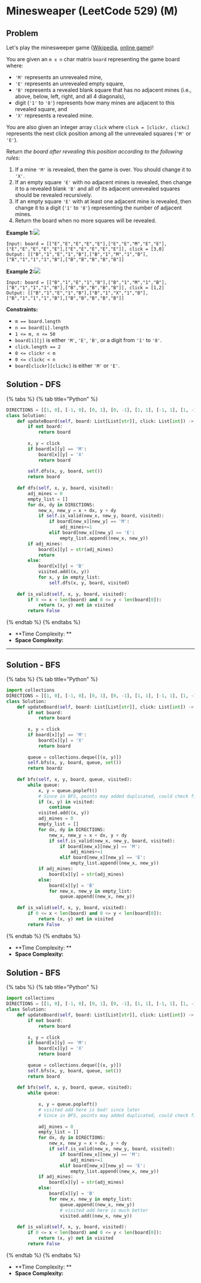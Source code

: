 # Minesweaper (LeetCode 529) (M)

## Problem

Let's play the minesweeper game ([Wikipedia](https://en.wikipedia.org/wiki/Minesweeper\_\(video\_game\)), [online game](http://minesweeperonline.com))!

You are given an `m x n` char matrix `board` representing the game board where:

* `'M'` represents an unrevealed mine,
* `'E'` represents an unrevealed empty square,
* `'B'` represents a revealed blank square that has no adjacent mines (i.e., above, below, left, right, and all 4 diagonals),
* digit (`'1'` to `'8'`) represents how many mines are adjacent to this revealed square, and
* `'X'` represents a revealed mine.

You are also given an integer array `click` where `click = [clickr, clickc]` represents the next click position among all the unrevealed squares (`'M'` or `'E'`).

Return _the board after revealing this position according to the following rules_:

1. If a mine `'M'` is revealed, then the game is over. You should change it to `'X'`.
2. If an empty square `'E'` with no adjacent mines is revealed, then change it to a revealed blank `'B'` and all of its adjacent unrevealed squares should be revealed recursively.
3. If an empty square `'E'` with at least one adjacent mine is revealed, then change it to a digit (`'1'` to `'8'`) representing the number of adjacent mines.
4. Return the board when no more squares will be revealed.

**Example 1:**![](https://assets.leetcode.com/uploads/2018/10/12/minesweeper\_example\_1.png)

```
Input: board = [["E","E","E","E","E"],["E","E","M","E","E"],["E","E","E","E","E"],["E","E","E","E","E"]], click = [3,0]
Output: [["B","1","E","1","B"],["B","1","M","1","B"],["B","1","1","1","B"],["B","B","B","B","B"]]
```

**Example 2:**![](https://assets.leetcode.com/uploads/2018/10/12/minesweeper\_example\_2.png)

```
Input: board = [["B","1","E","1","B"],["B","1","M","1","B"],["B","1","1","1","B"],["B","B","B","B","B"]], click = [1,2]
Output: [["B","1","E","1","B"],["B","1","X","1","B"],["B","1","1","1","B"],["B","B","B","B","B"]]
```

**Constraints:**

* `m == board.length`
* `n == board[i].length`
* `1 <= m, n <= 50`
* `board[i][j]` is either `'M'`, `'E'`, `'B'`, or a digit from `'1'` to `'8'`.
* `click.length == 2`
* `0 <= clickr < m`
* `0 <= clickc < n`
* `board[clickr][clickc]` is either `'M'` or `'E'`.

## Solution - DFS

{% tabs %}
{% tab title="Python" %}
```python
DIRECTIONS = [[1, 0], [-1, 0], [0, 1], [0, -1], [1, 1], [-1, 1], [1, -1], [-1,-1]]
class Solution:
    def updateBoard(self, board: List[List[str]], click: List[int]) -> List[List[str]]:
        if not board:
            return board
        
        x, y = click
        if board[x][y] == 'M':
            board[x][y] = 'X'
            return board
        
        self.dfs(x, y, board, set())
        return board
    
    def dfs(self, x, y, board, visited):
        adj_mines = 0
        empty_list = []
        for dx, dy in DIRECTIONS:
            new_x, new_y = x + dx, y + dy
            if self.is_valid(new_x, new_y, board, visited):
                if board[new_x][new_y] == 'M':
                    adj_mines+=1
                elif board[new_x][new_y] == 'E':
                    empty_list.append((new_x, new_y))                
        if adj_mines:
            board[x][y] = str(adj_mines)
            return 
        else:
            board[x][y] = 'B'
            visited.add((x, y))
            for x, y in empty_list:
                self.dfs(x, y, board, visited)
    
    def is_valid(self, x, y, board, visited):
        if 0 <= x < len(board) and 0 <= y < len(board[0]):
            return (x, y) not in visited
        return False
```
{% endtab %}
{% endtabs %}

* **Time Complexity: **
* **Space Complexity:**

****

## Solution - BFS

{% tabs %}
{% tab title="Python" %}
```python
import collections
DIRECTIONS = [[1, 0], [-1, 0], [0, 1], [0, -1], [1, 1], [-1, 1], [1, -1], [-1,-1]]
class Solution:
    def updateBoard(self, board: List[List[str]], click: List[int]) -> List[List[str]]:
        if not board:
            return board
        
        x, y = click
        if board[x][y] == 'M':
            board[x][y] = 'X'
            return board
        
        queue = collections.deque([(x, y)])
        self.bfs(x, y, board, queue, set())
        return boardz
    
    def bfs(self, x, y, board, queue, visited):
        while queue:
            x, y = queue.popleft()
            # Since in BFS, points may added duplicated, could check first with visited, to save time
            if (x, y) in visited:
                continue
            visited.add((x, y))
            adj_mines = 0
            empty_list = []
            for dx, dy in DIRECTIONS:
                new_x, new_y = x + dx, y + dy
                if self.is_valid(new_x, new_y, board, visited):
                    if board[new_x][new_y] == 'M':
                        adj_mines+=1
                    elif board[new_x][new_y] == 'E':
                        empty_list.append((new_x, new_y))                
            if adj_mines:
                board[x][y] = str(adj_mines)
            else:
                board[x][y] = 'B'
                for new_x, new_y in empty_list:
                    queue.append((new_x, new_y))
    
    def is_valid(self, x, y, board, visited):
        if 0 <= x < len(board) and 0 <= y < len(board[0]):
            return (x, y) not in visited
        return False
```
{% endtab %}
{% endtabs %}

* **Time Complexity: **
* **Space Complexity:**

## Solution - BFS

{% tabs %}
{% tab title="Python" %}
```python
import collections
DIRECTIONS = [[1, 0], [-1, 0], [0, 1], [0, -1], [1, 1], [-1, 1], [1, -1], [-1,-1]]
class Solution:
    def updateBoard(self, board: List[List[str]], click: List[int]) -> List[List[str]]:
        if not board:
            return board
        
        x, y = click
        if board[x][y] == 'M':
            board[x][y] = 'X'
            return board
        
        queue = collections.deque([(x, y)])
        self.bfs(x, y, board, queue, set())
        return board
    
    def bfs(self, x, y, board, queue, visited):
        while queue:
        
            x, y = queue.popleft()
            # visited add here is bad! since later 
            # Since in BFS, points may added duplicated, could check first with visited, to save time
            
            adj_mines = 0
            empty_list = []
            for dx, dy in DIRECTIONS:
                new_x, new_y = x + dx, y + dy
                if self.is_valid(new_x, new_y, board, visited):
                    if board[new_x][new_y] == 'M':
                        adj_mines+=1
                    elif board[new_x][new_y] == 'E':
                        empty_list.append((new_x, new_y))                
            if adj_mines:
                board[x][y] = str(adj_mines)
            else:
                board[x][y] = 'B'
                for new_x, new_y in empty_list:
                    queue.append((new_x, new_y))
                    # visited add here is much better
                    visited.add((new_x, new_y))
    
    def is_valid(self, x, y, board, visited):
        if 0 <= x < len(board) and 0 <= y < len(board[0]):
            return (x, y) not in visited
        return False
```
{% endtab %}
{% endtabs %}

* **Time Complexity: **
* **Space Complexity:**
